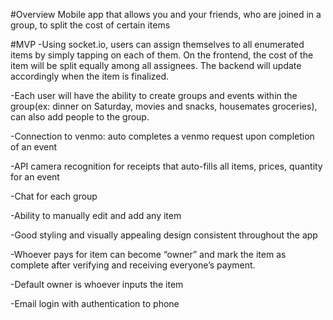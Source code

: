 #Overview 
Mobile app that allows you and your friends, who are joined in a group, to split the cost of certain items

#MVP
-Using socket.io, users can assign themselves to all enumerated items by simply tapping on each of them. On the frontend, the cost of the item will be split equally among all assignees. The backend will update accordingly when the item is finalized. 

-Each user will have the ability to create groups and events within the group(ex: dinner on Saturday, movies and snacks, housemates groceries), can also add people to the group.

-Connection to venmo: auto completes a venmo request upon completion of an event

-API camera recognition for receipts that auto-fills all items, prices, quantity for an event

-Chat for each group

-Ability to manually edit and add any item

-Good styling and visually appealing design consistent throughout the app 

-Whoever pays for item can become “owner” and mark the item as complete after verifying and receiving everyone’s payment.

-Default owner is whoever inputs the item 

-Email login with authentication to phone  
